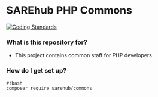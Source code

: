 # SAREhub PHP Commons 
[![Coding Standards](https://img.shields.io/badge/cs-PSR--2--R-yellow.svg)](https://github.com/php-fig-rectified/fig-rectified-standards)

### What is this repository for? ###
* This project contains common staff for PHP developers

### How do I get set up? ###
```
#!bash
composer require sarehub/commons
```